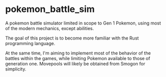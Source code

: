 # pokemon_battle_sim
A pokemon battle simulator limited in scope to Gen 1 Pokemon, using most of the modern mechanics, except abilities.

The goal of this project is to become more familiar with the Rust programming language.

At the same time, I'm aiming to implement most of the behavior of the battles within the games, 
while limiting Pokemon available to those of generation one. Movepools will likely be obtained from Smogon for simplicity.
